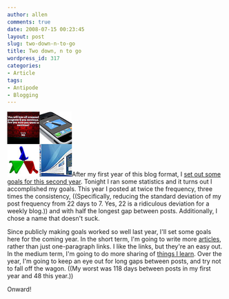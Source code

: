 ```yaml
---
author: allen
comments: true
date: 2008-07-15 00:23:45
layout: post
slug: two-down-n-to-go
title: Two down, n to go
wordpress_id: 317
categories:
- Article
tags:
- Antipode
- Blogging
---
```


![](/images/wp-uploads/2008/07/second_year.jpg)After my first year of this blog format, I [set out some goals for this second year](http://www.antipode.ca/2007/one-year-of-altering-log/). Tonight I ran some statistics and it turns out I accomplished my goals. This year I posted at twice the frequency, three times the consistency, ((Specifically, reducing the standard deviation of my post frequency from 22 days to 7. Yes, 22 is a ridiculous deviation for a weekly blog.)) and with half the longest gap between posts. Additionally, I chose a name that doesn't suck.

Since publicly making goals worked so well last year, I'll set some goals here for the coming year. In the short term, I'm going to write more [articles](http://www.antipode.ca/2008/your-browsers-command-line/), rather than just one-paragraph links. I like the links, but they're an easy out. In the medium term, I'm going to do more sharing of [things I learn](http://www.antipode.ca/2008/ie-wants-to-know-your-background/). Over the year, I'm going to keep an eye out for long gaps between posts, and try not to fall off the wagon. ((My worst was 118 days between posts in my first year and 48 this year.))

Onward!
